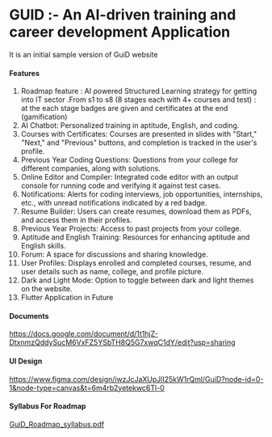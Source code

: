 # GUID :- An AI-driven training and career development Application

It is an initial sample version of GuiD website 

#### Features

1. Roadmap feature : AI powered Structured Learning strategy for getting into IT sector .From s1 to s8 (8 stages each with 4+ courses and test) : at the each stage badges are given and certificates at the end (gamification)
2. AI Chatbot: Personalized training in aptitude, English, and coding.
3. Courses with Certificates: Courses are presented in slides with "Start," "Next," and "Previous" buttons, and completion is tracked in the user's profile.
4. Previous Year Coding Questions: Questions from your college for different companies, along with solutions.
5. Online Editor and Compiler: Integrated code editor with an output console for running code and verifying it against test cases.
6. Notifications: Alerts for coding interviews, job opportunities, internships, etc., with unread notifications indicated by a red badge.
7. Resume Builder: Users can create resumes, download them as PDFs, and access them in their profiles.
8. Previous Year Projects: Access to past projects from your college.
9. Aptitude and English Training: Resources for enhancing aptitude and English skills.
10. Forum: A space for discussions and sharing knowledge.
11. User Profiles: Displays enrolled and completed courses, resume, and user details such as name, college, and profile picture.
12. Dark and Light Mode: Option to toggle between dark and light themes on the website.
13. Flutter Application in Future



#### Documents

https://docs.google.com/document/d/1t1hjZ-DtxnmzQddySucM6VxFZ5YSbTH8Q5G7xwqC1dY/edit?usp=sharing

#### UI Design 

https://www.figma.com/design/iwzJcJaXUpJlI25kW1rQml/GuiD?node-id=0-1&node-type=canvas&t=6m4rb2yetekwc6Tl-0

#### Syllabus For Roadmap
[GuiD_Roadmap_syllabus.pdf](https://github.com/user-attachments/files/18135029/GuiD_Roadmap_syllabus.pdf)
